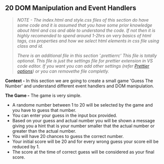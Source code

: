 ## 20 DOM Manipulation and Event Handlers

> _NOTE - The index.html and style.css files of this section do have some code and it is assumed that you have some prior knowledge about html and css and able to understand the code. If not then it is highly recomended to spend around 1-2hrs on very basics of html tags, css properties and how we select html elements in css file using class and id._
>
> _There is an additional file in this section '.prettierrc' This file is totally optional. This file is just the settings file for prettier extension in VS code editor. If you want you can add other settings (refer [Prettier options](https://prettier.io/docs/en/options)) or you can removethe file completly._

**Context -** In this section we are going to create a small game 'Guess The Number' and understand different event handlers and DOM manipulation.

**The Game -** The game is very simple.

- A randome number between 1 to 20 will be selected by the game and you have to guess that number.
- You can enter your guess in the input box provided.
- Based on your guess and actual number you will be shown a message giving you a hint that is your number smaller that the actual number or greater than the actual number.
- You will have 20 chances to guess the correct number.
- Your initial score will be 20 and for every wrong guess your score eill be reduced by 1.
- The score at the time of correct guess will be considered as your final score.
